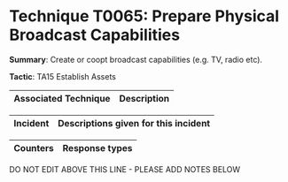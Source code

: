 # Technique T0065: Prepare Physical Broadcast Capabilities

**Summary**: Create or coopt broadcast capabilities (e.g. TV, radio etc).

**Tactic**: TA15 Establish Assets           


| Associated Technique | Description |
| --------- | ------------------------- |



| Incident | Descriptions given for this incident |
| -------- | -------------------- |



| Counters | Response types |
| -------- | -------------- |


DO NOT EDIT ABOVE THIS LINE - PLEASE ADD NOTES BELOW